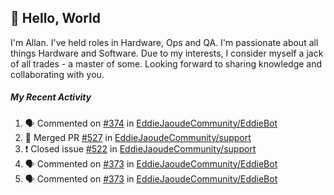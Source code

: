 ## :wave: Hello, World

I'm Allan. I've held roles in Hardware, Ops and QA. I'm passionate about all things Hardware and Software. Due to my interests, I consider myself a jack of all trades - a master of some. Looking forward to sharing knowledge and collaborating with you.

##### My Recent Activity
<!--START_SECTION:activity-->
1. 🗣 Commented on [#374](https://github.com/EddieJaoudeCommunity/EddieBot/issues/374) in [EddieJaoudeCommunity/EddieBot](https://github.com/EddieJaoudeCommunity/EddieBot)
2. 🎉 Merged PR [#527](https://github.com/EddieJaoudeCommunity/support/pull/527) in [EddieJaoudeCommunity/support](https://github.com/EddieJaoudeCommunity/support)
3. ❗️ Closed issue [#522](https://github.com/EddieJaoudeCommunity/support/issues/522) in [EddieJaoudeCommunity/support](https://github.com/EddieJaoudeCommunity/support)
4. 🗣 Commented on [#373](https://github.com/EddieJaoudeCommunity/EddieBot/issues/373) in [EddieJaoudeCommunity/EddieBot](https://github.com/EddieJaoudeCommunity/EddieBot)
5. 🗣 Commented on [#373](https://github.com/EddieJaoudeCommunity/EddieBot/issues/373) in [EddieJaoudeCommunity/EddieBot](https://github.com/EddieJaoudeCommunity/EddieBot)
<!--END_SECTION:activity-->

<!--
**AllanRegush/AllanRegush** is a ✨ _special_ ✨ repository because its `README.md` (this file) appears on your GitHub profile.

Here are some ideas to get you started:

- 🔭 I’m currently working on ...
- 🌱 I’m currently learning ...
- 👯 I’m looking to collaborate on ...
- 🤔 I’m looking for help with ...
- 💬 Ask me about ...
- 📫 How to reach me: ...
- 😄 Pronouns: ...
- ⚡ Fun fact: ...
-->
